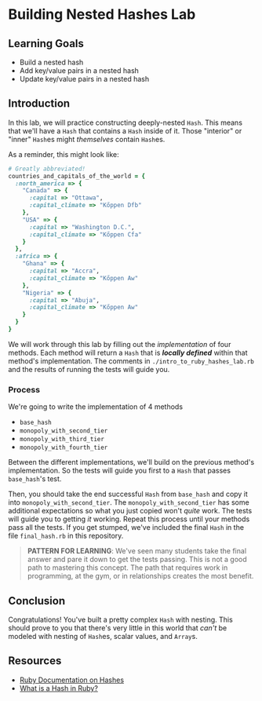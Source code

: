 # Building Nested Hashes Lab

## Learning Goals

- Build a nested hash
- Add key/value pairs in a nested hash
- Update key/value pairs in a nested hash

## Introduction

In this lab, we will practice constructing deeply-nested `Hash`. This means
that we'll have a `Hash` that contains a `Hash` inside of it. Those "interior"
or "inner" `Hash`es might _themselves_ contain `Hash`es.

As a reminder, this might look like:

```ruby
# Greatly abbreviated!
countries_and_capitals_of_the_world = {
  :north_america => {
    "Canada" => {
      :capital => "Ottawa",
      :capital_climate => "Kőppen Dfb"
    },
    "USA" => {
      :capital => "Washington D.C.",
      :capital_climate => "Kőppen Cfa"
    }
  },
  :africa => {
    "Ghana" => {
      :capital => "Accra",
      :capital_climate => "Kőppen Aw"
    },
    "Nigeria" => {
      :capital => "Abuja",
      :capital_climate => "Kőppen Aw"
    }
  }
}

```

We will work through this lab by filling out the _implementation_ of four
methods. Each method will return a `Hash` that is ***locally defined*** within
that method's implementation. The comments in `./intro_to_ruby_hashes_lab.rb`
and the results of running the tests will guide you.

### Process

We're going to write the implementation of 4 methods

* `base_hash`
* `monopoly_with_second_tier`
* `monopoly_with_third_tier`
* `monopoly_with_fourth_tier`

Between the different implementations, we'll build on the previous method's
implementation. So the tests will guide you first to a `Hash` that passes
`base_hash`'s test.

Then, you should take the end successful `Hash` from `base_hash` and copy it
into `monopoly_with_second_tier`. The `monopoly_with_second_tier` has some
additional expectations so what you just copied won't _quite_ work. The tests
will guide you to getting _it_ working. Repeat this process until your methods
pass all the tests.  If you get stumped, we've included the final `Hash` in the
file `final_hash.rb` in this repository.

> **PATTERN FOR LEARNING**: We've seen many students take the final answer and
> pare it down to get the tests passing. This is not a good path to mastering
> this concept. The path that requires work in programming, at the gym, or in
> relationships creates the most benefit.

## Conclusion

Congratulations! You've built a pretty complex `Hash` with nesting. This should
prove to you that there's very little in this world that _can't_ be modeled
with nesting of `Hash`es, scalar values, and `Array`s.

## Resources

- [Ruby Documentation on Hashes](http://ruby-doc.org/core-2.5.0/Hash.html)
- [What is a Hash in Ruby?](http://ruby.about.com/od/rubyfeatures/a/hashes.htm)
